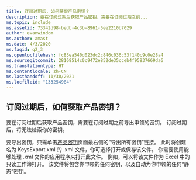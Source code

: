 ```yaml
---
title: 订阅过期后，如何获取产品密钥？
description: 要在订阅过期后获取产品密钥，需要在订阅过期之前...
ms.topic: include
ms.assetid: 73342d98-bedb-4c3b-8961-5ee2210b7029
author: evanwindom
ms.author: amast
ms.date: 4/3/2020
ms.faqid: q2_3
ms.openlocfilehash: fc83ea540d023dc2c846c036c53f140c9c0e28a4
ms.sourcegitcommit: 28168514c0c9472e852de35cceb4f95837669da6
ms.translationtype: HT
ms.contentlocale: zh-CN
ms.lasthandoff: 11/30/2021
ms.locfileid: "133254984"
---
```

## <a name="how-do-i-access-my-product-keys-when-my-subscription-expires"></a>订阅过期后，如何获取产品密钥？

要在订阅过期后获取产品密钥，需要在订阅过期之前导出申领的密钥。 订阅过期后，将无法检索你的密钥。

要导出密钥，只需单击[产品密钥](https://my.visualstudio.com/ProductKeys)页面最右侧的“导出所有密钥”链接。 此时将创建名为 KeysExport.xml 的 .xml 文件，你可选择打开或保存该文件。 你需要使用能够处理 .xml 文件的应用程序来打开此文件。 例如，可以将该文件作为 Excel 中的只读工作簿打开。 该文件将包含你申领的任何密钥，以及自动为你申领的任何“静态”密钥。
